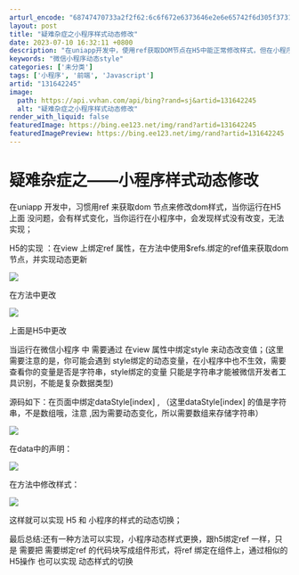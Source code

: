 ```yaml
---
arturl_encode: "68747470733a2f2f62:6c6f672e6373646e2e6e65742f6d305f37313037313531312f:61727469636c652f64657461696c732f313331363432323435"
layout: post
title: "疑难杂症之小程序样式动态修改"
date: 2023-07-10 16:32:11 +0800
description: "在uniapp开发中，使用ref获取DOM节点在H5中能正常修改样式，但在小程序中可能无效。为解决此"
keywords: "微信小程序动态style"
categories: ['未分类']
tags: ['小程序', '前端', 'Javascript']
artid: "131642245"
image:
  path: https://api.vvhan.com/api/bing?rand=sj&artid=131642245
  alt: "疑难杂症之小程序样式动态修改"
render_with_liquid: false
featuredImage: https://bing.ee123.net/img/rand?artid=131642245
featuredImagePreview: https://bing.ee123.net/img/rand?artid=131642245
---
```


# 疑难杂症之——小程序样式动态修改

在uniapp 开发中，习惯用ref 来获取dom 节点来修改dom样式，当你运行在H5 上面 没问题，会有样式变化，当你运行在小程序中，会发现样式没有改变，无法实现；
  

H5的实现
：在view 上绑定ref 属性，在方法中使用$refs.绑定的ref值来获取dom节点，并实现动态更新

![](https://i-blog.csdnimg.cn/blog_migrate/f5ded7c1c40a525f8723bfe917f58a67.png)

在方法中更改

![](https://i-blog.csdnimg.cn/blog_migrate/406076b39827d0125682822ae5e9f454.png)

上面是H5中更改
  

当运行在微信小程序
中 需要通过 在view 属性中绑定style 来动态改变值；(这里需要注意的是，你可能会遇到 style绑定的动态变量，在小程序中也不生效，需要查看你的变量是否是字符串，style绑定的变量 只能是字符串才能被微信开发者工具识别，不能是复杂数据类型)
  
源码如下：在页面中绑定dataStyle[index] , （这里dataStyle[index] 的值是字符串，不是数组哦，注意 ,因为需要动态变化，所以需要数组来存储字符串）

![](https://i-blog.csdnimg.cn/blog_migrate/28253d56b5b1c0dadf173b9a544c499d.png)

在data中的声明：

![](https://i-blog.csdnimg.cn/blog_migrate/f093304863e1701572761d0059fff98d.png)

在方法中修改样式：

![](https://i-blog.csdnimg.cn/blog_migrate/868d8dc94873814c901520b4f9e131b4.png)

这样就可以实现 H5 和 小程序的样式的动态切换；

最后总结:还有一种方法可以实现，小程序动态样式更换，跟h5绑定ref 一样，只是 需要把 需要绑定ref 的代码块写成组件形式，将ref 绑定在组件上，通过相似的H5操作 也可以实现 动态样式的切换